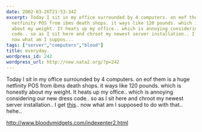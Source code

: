 ```yaml
---
date: 2002-03-26T21:53:34Z
excerpt: Today I sit in my office surrounded by 4 computers. on eof them is a huge
  netfinity POS from ibms death shops. it ways like 120 pounds. which is honestly
  about my weight. It heats up my office.. which is annoying considering our new dress
  code.. so as I sit here and chroot my newest server installation.. I get this..
  now what am I suppos...
tags: ["server","computers","blood"]
title: everyday.
wordpress_id: 242
wordpress_url: http://new.nata2.org/?p=242
---
```


Today I sit in my office surrounded by 4 computers. on eof them is a huge netfinity POS from ibms death shops. it ways like 120 pounds. which is honestly about my weight. It heats up my office.. which is annoying considering our new dress code.. so as I sit here and chroot my newest server installation.. I get <a href="http://www.bloodymidgets.com/indexenter2.html">this</a>.. now what am I supposed to do with that.. hehe..

http://www.bloodymidgets.com/indexenter2.html
